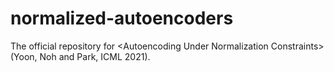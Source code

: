 # normalized-autoencoders
The official repository for &lt;Autoencoding Under Normalization Constraints> (Yoon, Noh and Park, ICML 2021).

